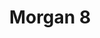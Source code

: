 ---
layout: car
title:  Morgan 8

make: Morgan
type: 8
owner:
  name: Andrea Gager
  gender: f
images:
  - url: /img/morgan-8.jpg
  - url: /img/morgan-8-emblem.jpg
  - url: /img/morgan-8-felge.jpg
---